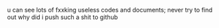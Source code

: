 u can see lots of fxxking useless codes and documents;
never try to find out why did i push such a shit to github

